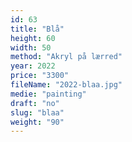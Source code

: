 ```yaml
---
id: 63
title: "Blå"
height: 60
width: 50
method: "Akryl på lærred"
year: 2022
price: "3300"
fileName: "2022-blaa.jpg"
medie: "painting"
draft: "no"
slug: "blaa"
weight: "90"
---
```

